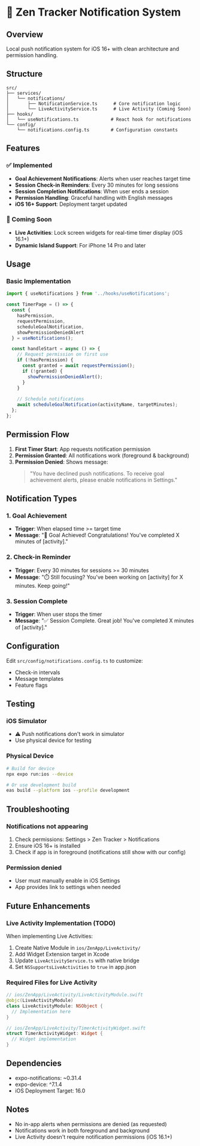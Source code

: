 # 📱 Zen Tracker Notification System

## Overview
Local push notification system for iOS 16+ with clean architecture and permission handling.

## Structure
```
src/
├── services/
│   └── notifications/
│       ├── NotificationService.ts      # Core notification logic
│       └── LiveActivityService.ts      # Live Activity (Coming Soon)
├── hooks/
│   └── useNotifications.ts            # React hook for notifications
└── config/
    └── notifications.config.ts        # Configuration constants
```

## Features

### ✅ Implemented
- **Goal Achievement Notifications**: Alerts when user reaches target time
- **Session Check-in Reminders**: Every 30 minutes for long sessions
- **Session Completion Notifications**: When user ends a session
- **Permission Handling**: Graceful handling with English messages
- **iOS 16+ Support**: Deployment target updated

### 🚧 Coming Soon
- **Live Activities**: Lock screen widgets for real-time timer display (iOS 16.1+)
- **Dynamic Island Support**: For iPhone 14 Pro and later

## Usage

### Basic Implementation
```typescript
import { useNotifications } from '../hooks/useNotifications';

const TimerPage = () => {
  const {
    hasPermission,
    requestPermission,
    scheduleGoalNotification,
    showPermissionDeniedAlert
  } = useNotifications();

  const handleStart = async () => {
    // Request permission on first use
    if (!hasPermission) {
      const granted = await requestPermission();
      if (!granted) {
        showPermissionDeniedAlert();
      }
    }
    
    // Schedule notifications
    await scheduleGoalNotification(activityName, targetMinutes);
  };
};
```

## Permission Flow

1. **First Timer Start**: App requests notification permission
2. **Permission Granted**: All notifications work (foreground & background)
3. **Permission Denied**: Shows message:
   > "You have declined push notifications. To receive goal achievement alerts, please enable notifications in Settings."

## Notification Types

### 1. Goal Achievement
- **Trigger**: When elapsed time >= target time
- **Message**: "🎯 Goal Achieved! Congratulations! You've completed X minutes of [activity]."

### 2. Check-in Reminder
- **Trigger**: Every 30 minutes for sessions >= 30 minutes
- **Message**: "⏱️ Still focusing? You've been working on [activity] for X minutes. Keep going!"

### 3. Session Complete
- **Trigger**: When user stops the timer
- **Message**: "✅ Session Complete. Great job! You've completed X minutes of [activity]."

## Configuration

Edit `src/config/notifications.config.ts` to customize:
- Check-in intervals
- Message templates
- Feature flags

## Testing

### iOS Simulator
- ⚠️ Push notifications don't work in simulator
- Use physical device for testing

### Physical Device
```bash
# Build for device
npx expo run:ios --device

# Or use development build
eas build --platform ios --profile development
```

## Troubleshooting

### Notifications not appearing
1. Check permissions: Settings > Zen Tracker > Notifications
2. Ensure iOS 16+ is installed
3. Check if app is in foreground (notifications still show with our config)

### Permission denied
- User must manually enable in iOS Settings
- App provides link to settings when needed

## Future Enhancements

### Live Activity Implementation (TODO)
When implementing Live Activities:
1. Create Native Module in `ios/ZenApp/LiveActivity/`
2. Add Widget Extension target in Xcode
3. Update `LiveActivityService.ts` with native bridge
4. Set `NSSupportsLiveActivities` to `true` in app.json

### Required Files for Live Activity
```swift
// ios/ZenApp/LiveActivity/LiveActivityModule.swift
@objc(LiveActivityModule)
class LiveActivityModule: NSObject {
  // Implementation here
}

// ios/ZenApp/LiveActivity/TimerActivityWidget.swift
struct TimerActivityWidget: Widget {
  // Widget implementation
}
```

## Dependencies
- expo-notifications: ~0.31.4
- expo-device: ^7.1.4
- iOS Deployment Target: 16.0

## Notes
- No in-app alerts when permissions are denied (as requested)
- Notifications work in both foreground and background
- Live Activity doesn't require notification permissions (iOS 16.1+)